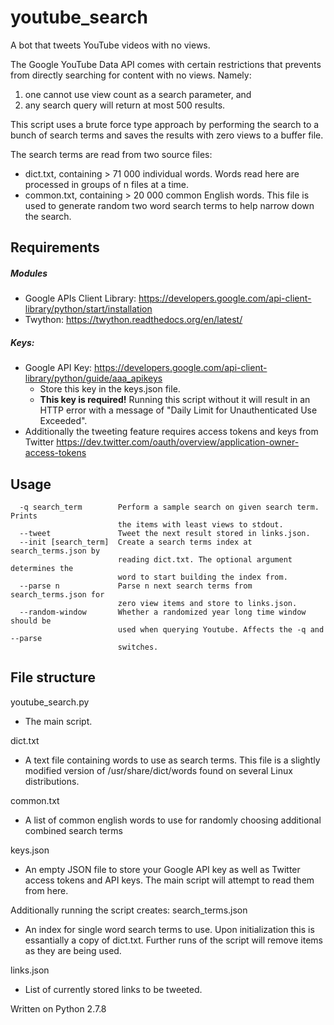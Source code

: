# youtube_search
A bot that tweets YouTube videos with no views.

The Google YouTube Data API comes with certain restrictions that prevents from directly searching for content with no views. Namely:
  1. one cannot use view count as a search parameter, and
  2. any search query will return at most 500 results.

This script uses a brute force type approach by performing the search to a
bunch of search terms and saves the results with zero views to a buffer file.

The search terms are read from two source files:
  * dict.txt, containing > 71 000 individual words. Words read here are processed in groups of n files at a time.
  * common.txt, containing > 20 000 common English words. This file is used to generate random two word search terms to help narrow down the search.



## Requirements
##### Modules
* Google APIs Client Library:
  https://developers.google.com/api-client-library/python/start/installation
* Twython:
https://twython.readthedocs.org/en/latest/

##### Keys:
 * Google API Key:
https://developers.google.com/api-client-library/python/guide/aaa_apikeys
   * Store this key in the keys.json file.
   * **This key is required!** Running this script without it will result in an HTTP error with a message of "Daily Limit for Unauthenticated Use Exceeded".
 * Additionally the tweeting feature requires access tokens and keys from Twitter
 https://dev.twitter.com/oauth/overview/application-owner-access-tokens



## Usage
```
  -q search_term        Perform a sample search on given search term. Prints
                        the items with least views to stdout.
  --tweet               Tweet the next result stored in links.json.
  --init [search_term]  Create a search terms index at search_terms.json by
                        reading dict.txt. The optional argument determines the
                        word to start building the index from.
  --parse n             Parse n next search terms from search_terms.json for
                        zero view items and store to links.json.
  --random-window       Whether a randomized year long time window should be
                        used when querying Youtube. Affects the -q and --parse
                        switches.
```

## File structure
youtube_search.py
  * The main script.

dict.txt
  * A text file containing words to use as search terms. This file is a slightly modified version of /usr/share/dict/words found on several Linux distributions.

common.txt
  * A list of common english words to use for randomly choosing additional combined search terms

keys.json
  * An empty JSON file to store your Google API key as well as Twitter access tokens and API keys. The main script will attempt to read them from here.

Additionally running the script creates:
search_terms.json
  * An index for single word search terms to use. Upon initialization this is essantially a copy of dict.txt. Further runs of the script will remove items as they are being used.

links.json
  * List of currently stored links to be tweeted.


Written on Python 2.7.8
